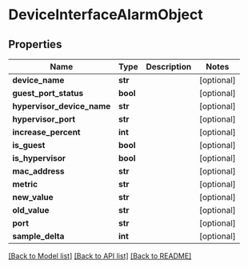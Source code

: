 # DeviceInterfaceAlarmObject

## Properties
Name | Type | Description | Notes
------------ | ------------- | ------------- | -------------
**device_name** | **str** |  | [optional] 
**guest_port_status** | **bool** |  | [optional] 
**hypervisor_device_name** | **str** |  | [optional] 
**hypervisor_port** | **str** |  | [optional] 
**increase_percent** | **int** |  | [optional] 
**is_guest** | **bool** |  | [optional] 
**is_hypervisor** | **bool** |  | [optional] 
**mac_address** | **str** |  | [optional] 
**metric** | **str** |  | [optional] 
**new_value** | **str** |  | [optional] 
**old_value** | **str** |  | [optional] 
**port** | **str** |  | [optional] 
**sample_delta** | **int** |  | [optional] 

[[Back to Model list]](../README.md#documentation-for-models) [[Back to API list]](../README.md#documentation-for-api-endpoints) [[Back to README]](../README.md)


